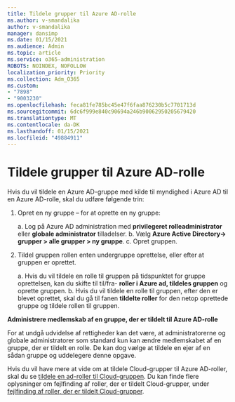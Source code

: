 ```yaml
---
title: Tildele grupper til Azure AD-rolle
ms.author: v-smandalika
author: v-smandalika
manager: dansimp
ms.date: 01/15/2021
ms.audience: Admin
ms.topic: article
ms.service: o365-administration
ROBOTS: NOINDEX, NOFOLLOW
localization_priority: Priority
ms.collection: Adm_O365
ms.custom:
- "7898"
- "9003230"
ms.openlocfilehash: feca81fe785bc45e47f6faa876230b5c7701713d
ms.sourcegitcommit: 6dc6f999e840c90694a246b90062950205679420
ms.translationtype: MT
ms.contentlocale: da-DK
ms.lasthandoff: 01/15/2021
ms.locfileid: "49884911"
---
```

# <a name="assigning-groups-to-azure-ad-role"></a>Tildele grupper til Azure AD-rolle

Hvis du vil tildele en Azure AD-gruppe med kilde til myndighed i Azure AD til en Azure AD-rolle, skal du udføre følgende trin:

1. Opret en ny gruppe – for at oprette en ny gruppe:

    a. Log på Azure AD administration med **privilegeret rolleadministrator** eller **globale administrator** tilladelser.
    b. Vælg **Azure Active Directory-> grupper > alle grupper > ny gruppe**.
    c. Opret gruppen.

2. Tildel gruppen rollen enten undergruppe oprettelse, eller efter at gruppen er oprettet.

    a. Hvis du vil tildele en rolle til gruppen på tidspunktet for gruppe oprettelsen, kan du skifte til til/fra- **roller i Azure ad, tildeles gruppen** og oprette gruppen.
    b. Hvis du vil tildele en rolle til gruppen, efter den er blevet oprettet, skal du gå til fanen **tildelte roller** for den netop oprettede gruppe og tildele rollen til gruppen.  

**Administrere medlemskab af en gruppe, der er tildelt til Azure AD-rolle**

For at undgå udvidelse af rettigheder kan det være, at administratorerne og globale administratorer som standard kun kan ændre medlemskabet af en gruppe, der er tildelt en rolle. De kan dog vælge at tildele en ejer af en sådan gruppe og uddelegere denne opgave.

Hvis du vil have mere at vide om at tildele Cloud-grupper til Azure AD-roller, skal du se [tildele en ad-roller til Cloud-gruppen](https://docs.microsoft.com/azure/active-directory/roles/groups-concept). Du kan finde flere oplysninger om fejlfinding af roller, der er tildelt Cloud-grupper, under [fejlfinding af roller, der er tildelt Cloud-grupper](https://docs.microsoft.com/azure/active-directory/roles/groups-faq-troubleshooting).





